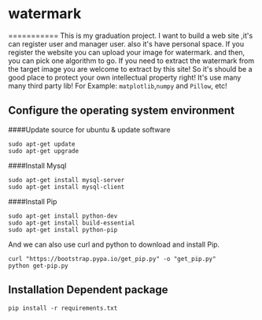 # watermark
===========
This is my graduation project. I want to build a web site ,it's can register user and manager user. 
also it's have personal space. If you register the website you can upload your image for watermark.
and then, you can pick one algorithm to go. If you need to extract the watermark from the target 
image you are welcome to extract by this site! So it's should be a good place to protect your own
intellectual property right! It's use many many third party lib! For Example: `matplotlib`,`numpy`
and `Pillow`, etc!

Configure the operating system environment
------------------------------------------

####Update source for ubuntu & update software
```shell
sudo apt-get update
sudo apt-get upgrade
```
####Install Mysql
```shell
sudo apt-get install mysql-server
sudo apt-get install mysql-client
```
####Install Pip
```shell
sudo apt-get install python-dev
sudo apt-get install build-essential
sudo apt-get install python-pip
```
And we can also use curl and python to download and install Pip.
```shell
curl "https://bootstrap.pypa.io/get_pip.py" -o "get_pip.py"
python get-pip.py
```
Installation Dependent package
------------------------------
    pip install -r requirements.txt


